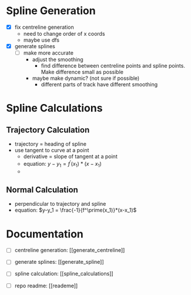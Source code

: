 # Spline Generation
- [x] fix centreline generation
    - need to change order of x coords
    - maybe use dfs
- [x] generate splines
    - [ ] make more accurate
      -  adjust the smoothing 
         -  find difference between centreline points and spline points. Make difference small as possible
      -  maybe make dynamic? (not sure if possible)
         -  different parts of track have different smoothing

# Spline Calculations
## Trajectory Calculation
- trajectory = heading of spline
- use tangent to curve at a point
    - derivative = slope of tangent at a point
    - equation: $y-y_1 = f^\prime(x_1)*(x-x_1)$
    - 

## Normal Calculation
- perpendicular to trajectory and spline
- equation: $y-y_1 = \frac{-1}{f^\prime(x_1)}*(x-x_1)$

# Documentation
- [ ] centreline generation: [[generate_centreline]]
- [ ] generate splines: [[generate_spline]]
- [ ] spline calculation: [[spline_calculations]]
- [ ] repo readme: [[reademe]]



